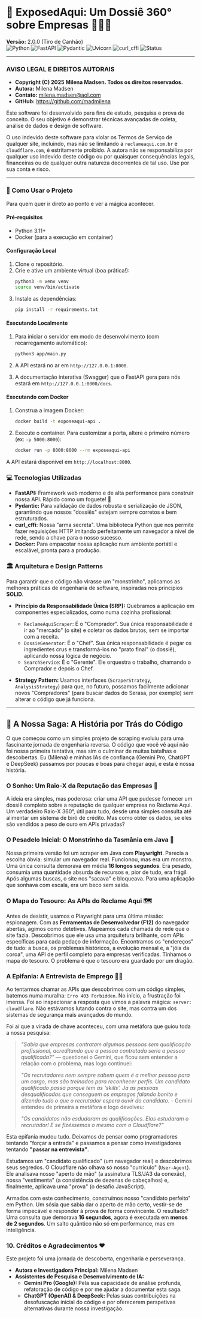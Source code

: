 # 🚀 ExposedAqui: Um Dossiê 360° sobre Empresas 🕵️‍♀️✨

**Versão:** 2.0.0 (Tiro de Canhão)
<br>
![Python](https://img.shields.io/badge/Python-3.11+-blue.svg)
![FastAPI](https://img.shields.io/badge/FastAPI-0.111.0-green.svg)
![Pydantic](https://img.shields.io/badge/Pydantic-v2-orange.svg)
![Uvicorn](https://img.shields.io/badge/Uvicorn-0.35.0-blue)
![curl_cffi](https://img.shields.io/badge/curl_cffi-0.13.0-brightgreen)
![Status](https://img.shields.io/badge/status-concluído-brightgreen)

---

### **AVISO LEGAL E DIREITOS AUTORAIS**

* **Copyright (C) 2025 Milena Madsen. Todos os direitos reservados.**
* **Autora:** Milena Madsen
* **Contato:** milena.madsen@aol.com
* **GitHub:** https://github.com/madmilena

Este software foi desenvolvido para fins de estudo, pesquisa e prova de conceito. O seu objetivo é demonstrar técnicas avançadas de coleta, análise de dados e design de software.

O uso indevido deste software para violar os Termos de Serviço de qualquer site, incluindo, mas não se limitando a `reclameaqui.com.br` e `cloudflare.com`, é estritamente proibido. A autora não se responsabiliza por qualquer uso indevido deste código ou por quaisquer consequências legais, financeiras ou de qualquer outra natureza decorrentes de tal uso. Use por sua conta e risco.

---

### 🚀 Como Usar o Projeto

Para quem quer ir direto ao ponto e ver a mágica acontecer.

#### Pré-requisitos
* Python 3.11+
* Docker (para a execução em container)

#### Configuração Local
1.  Clone o repositório.
2.  Crie e ative um ambiente virtual (boa prática!):
    ```bash
    python3 -m venv venv
    source venv/bin/activate
    ```
3.  Instale as dependências:
    ```bash
    pip install -r requirements.txt
    ```

#### Executando Localmente
1.  Para iniciar o servidor em modo de desenvolvimento (com recarregamento automático):
    ```bash
    python3 app/main.py
    ```

2.  A API estará no ar em `http://127.0.0.1:8000`.
3.  A documentação interativa (Swagger) que o FastAPI gera para nós estará em `http://127.0.0.1:8000/docs`.

#### Executando com Docker
1.  Construa a imagem Docker:
    ```bash
    docker build -t exposeaqui-api .
    ```
2.  Execute o container. Para customizar a porta, altere o primeiro número (ex: `-p 5000:8000`):
    ```bash
    docker run -p 8000:8000 --rm exposeaqui-api
    ```
A API estará disponível em `http://localhost:8000`.

### 💻 Tecnologias Utilizadas

* **FastAPI:** Framework web moderno e de alta performance para construir nossa API. Rápido como um foguete! 🚀
* **Pydantic:** Para validação de dados robusta e serialização de JSON, garantindo que nossos "dossiês" estejam sempre corretos e bem estruturados.
* **curl_cffi:** Nossa "arma secreta". Uma biblioteca Python que nos permite fazer requisições HTTP imitando perfeitamente um navegador a nível de rede, sendo a chave para o nosso sucesso.
* **Docker:** Para empacotar nossa aplicação num ambiente portátil e escalável, pronta para a produção.

### 🏛️ Arquitetura e Design Patterns

Para garantir que o código não virasse um "monstrinho", aplicamos as melhores práticas de engenharia de software, inspiradas nos princípios **SOLID**.

* **Princípio da Responsabilidade Única (SRP):** Quebramos a aplicação em componentes especializados, como numa cozinha profissional:
    * `ReclameAquiScraper`: É o "Comprador". Sua única responsabilidade é ir ao "mercado" (o site) e coletar os dados brutos, sem se importar com a receita.
    * `DossieGenerator`: É o "Chef". Sua única responsabilidade é pegar os ingredientes crus e transformá-los no "prato final" (o dossiê), aplicando nossa lógica de negócio.
    * `SearchService`: É o "Gerente". Ele orquestra o trabalho, chamando o Comprador e depois o Chef.

* **Strategy Pattern:** Usamos interfaces (`ScraperStrategy`, `AnalysisStrategy`) para que, no futuro, possamos facilmente adicionar novos "Compradores" (para buscar dados do Serasa, por exemplo) sem alterar o código que já funciona.

---

## 📖 A Nossa Saga: A História por Trás do Código

O que começou como um simples projeto de scraping evoluiu para uma fascinante jornada de engenharia reversa. O código que você vê aqui não foi nossa primeira tentativa, mas sim o culminar de muitas batalhas e descobertas. Eu (Milena) e minhas IAs de confiança (Gemini Pro, ChatGPT e DeepSeek) passamos por poucas e boas para chegar aqui, e esta é nossa história.

### O Sonho: Um Raio-X da Reputação das Empresas 🎯

A ideia era simples, mas poderosa: criar uma API que pudesse fornecer um dossiê completo sobre a reputação de qualquer empresa no Reclame Aqui. Um verdadeiro Raio-X 360°, útil para tudo, desde uma simples consulta até alimentar um sistema de birô de crédito. Mas como obter os dados, se eles são vendidos a peso de ouro em APIs privadas?

### O Pesadelo Inicial: O Monstrinho da Tasmânia em Java 🐌

Nossa primeira versão foi um scraper em Java com **Playwright**. Parecia a escolha óbvia: simular um navegador real. Funcionou, mas era um monstro. Uma única consulta demorava em média **16 longos segundos**. Era pesado, consumia uma quantidade absurda de recursos e, pior de tudo, era frágil. Após algumas buscas, o site nos "sacava" e bloqueava. Para uma aplicação que sonhava com escala, era um beco sem saída.

### O Mapa do Tesouro: As APIs do Reclame Aqui 🗺️

Antes de desistir, usamos o Playwright para uma última missão: espionagem. Com as **Ferramentas de Desenvolvedor (F12)** do navegador abertas, agimos como detetives. Mapeamos cada chamada de rede que o site fazia. Descobrimos que ele usa uma arquitetura brilhante, com APIs específicas para cada pedaço de informação. Encontramos os "endereços" de tudo: a busca, os problemas históricos, a evolução mensal e, a "jóia da coroa", uma API de perfil completo para empresas verificadas. Tínhamos o mapa do tesouro. O problema é que o tesouro era guardado por um dragão.

### A Epifania: A Entrevista de Emprego 🕵️‍♀️

Ao tentarmos chamar as APIs que descobrimos com um código simples, batemos numa muralha: `Erro 403 Forbidden`. No início, a frustração foi imensa. Foi ao inspecionar a resposta que vimos a palavra mágica: `server: cloudflare`. Não estávamos lutando contra o site, mas contra um dos sistemas de segurança mais avançados do mundo.

Foi aí que a virada de chave aconteceu, com uma metáfora que guiou toda a nossa pesquisa:

> *"Sabia que empresas contratam algumas pessoas sem qualificação profissional, acreditando que a pessoa contratada seria a pessoa qualificada?"* — questionei o Gemini, que ficou sem entender a relação com o problema, mas logo continuei:
>
> *"Os recrutadores nem sempre sabem quem é a melhor pessoa para um cargo, mas são treinados para reconhecer perfis. Um candidato qualificado passa porque tem as 'skills'. Ja as pessoas desqualificadas que conseguem os empregos falando bonito e dizendo tudo o que o recrutador espera ouvir do candidato.* - Gemini entendeu de primeira a metáfora e logo devolveu:
> 
> *"Os candidatos não esdudaram as qualificações. Elas estudaram o recrutador! E se fizéssemos o mesmo com o Cloudflare?"*

Esta epifania mudou tudo. Deixamos de pensar como programadores tentando "forçar a entrada" e passamos a pensar como investigadores tentando **"passar na entrevista"**.

Estudamos um "candidato qualificado" (um navegador real) e descobrimos seus segredos. O Cloudflare não olhava só nosso "currículo" (`User-Agent`). Ele analisava nosso "aperto de mão" (a assinatura TLS/JA3 da conexão), nossa "vestimenta" (a consistência de dezenas de cabeçalhos) e, finalmente, aplicava uma "prova" (o desafio JavaScript).

Armados com este conhecimento, construímos nosso "candidato perfeito" em Python. Um sósia que sabia dar o aperto de mão certo, vestir-se de forma impecável e responder à prova de forma convincente. O resultado? Uma consulta que demorava **16 segundos**, agora é executada em **menos de 2 segundos**. Um salto quântico não só em performance, mas em inteligência.

### 10. Créditos e Agradecimentos ❤️

Este projeto foi uma jornada de descoberta, engenharia e perseverança.

* **Autora e Investigadora Principal:** Milena Madsen
* **Assistentes de Pesquisa e Desenvolvimento de IA:**
    * **Gemini Pro (Google):** Pela sua capacidade de análise profunda, refatoração de código e por me ajudar a documentar esta saga.
    * **ChatGPT (OpenAI) & DeepSeek:** Pelas suas contribuições na desofuscação inicial do código e por oferecerem perspetivas alternativas durante nossa investigação.
